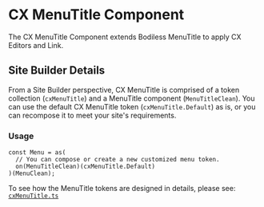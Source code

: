 # CX MenuTitle Component

The CX MenuTitle Component extends Bodiless MenuTitle to apply CX Editors and Link.

## Site Builder Details

From a Site Builder perspective, CX MenuTitle is comprised of a token collection (`cxMenuTitle`) and a MenuTitle component (`MenuTitleClean`). You can use the default CX MenuTitle token (`cxMenuTitle.Default`) as is, or you can recompose it to meet your site's requirements.

### Usage

```tsx
const Menu = as(
  // You can compose or create a new customized menu token.
  on(MenuTitleClean)(cxMenuTitle.Default)
)(MenuClean);
```

To see how the MenuTitle tokens are designed in details, please see:
[`cxMenuTitle.ts`](../src/components/MenuTitle/tokens/cxMenuTitle.ts)
